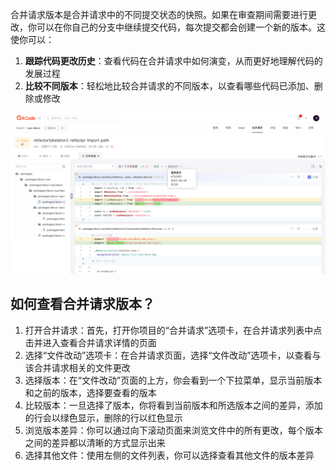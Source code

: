
合并请求版本是合并请求中的不同提交状态的快照。如果在审查期间需要进行更改，你可以在你自己的分支中继续提交代码，每次提交都会创建一个新的版本。这使你可以：

1. **跟踪代码更改历史**：查看代码在合并请求中如何演变，从而更好地理解代码的发展过程
2. **比较不同版本**：轻松地比较合并请求的不同版本，以查看哪些代码已添加、删除或修改

![合并请求版本](../images/mr-versions.png)

## 如何查看合并请求版本？

1. 打开合并请求：首先，打开你项目的“合并请求”选项卡，在合并请求列表中点击并进入查看合并请求详情的页面
2. 选择“文件改动”选项卡：在合并请求页面，选择“文件改动”选项卡，以查看与该合并请求相关的文件更改
3. 选择版本：在“文件改动”页面的上方，你会看到一个下拉菜单，显示当前版本和之前的版本，选择要查看的版本
4. 比较版本：一旦选择了版本，你将看到当前版本和所选版本之间的差异，添加的行会以绿色显示，删除的行以红色显示
5. 浏览版本差异：你可以通过向下滚动页面来浏览文件中的所有更改，每个版本之间的差异都以清晰的方式显示出来
6. 选择其他文件：使用左侧的文件列表，你可以选择查看其他文件的版本差异